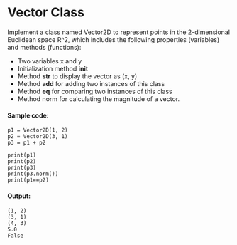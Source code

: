 # Vector Class

Implement a class named Vector2D to represent points in the 2-dimensional Euclidean space R^2, which includes the following properties (variables) and methods (functions):

- Two variables x and y
- Initialization method __init__
- Method __str__ to display the vector as (x, y)
- Method __add__ for adding two instances of this class
- Method __eq__ for comparing two instances of this class
- Method norm for calculating the magnitude of a vector.

#### Sample code:
```
p1 = Vector2D(1, 2)
p2 = Vector2D(3, 1)
p3 = p1 + p2

print(p1)
print(p2)
print(p3)
print(p3.norm())
print(p1==p2)
```

#### Output:
```
(1, 2)
(3, 1)
(4, 3)
5.0
False
```

